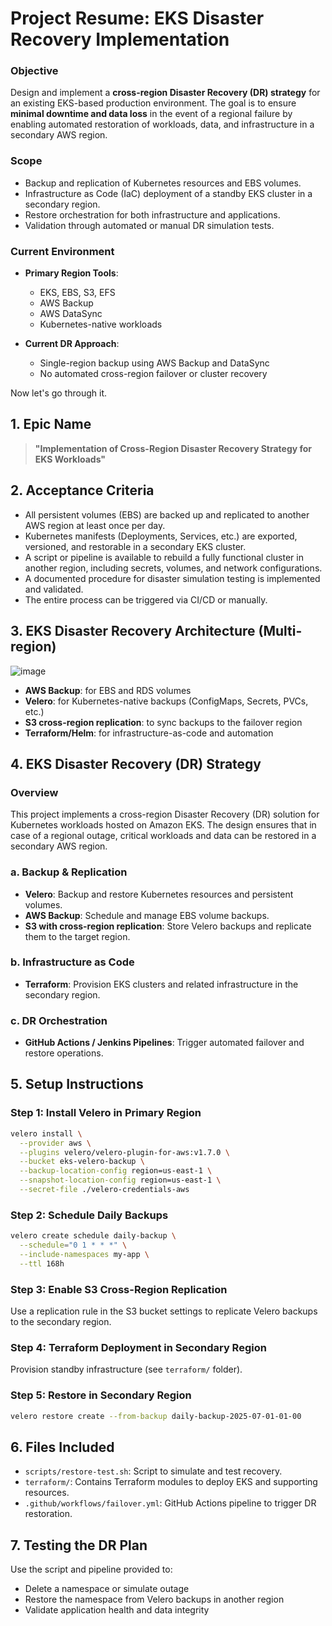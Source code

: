 # **Project Resume: EKS Disaster Recovery Implementation**

### **Objective**

Design and implement a **cross-region Disaster Recovery (DR) strategy** for an existing EKS-based production environment. The goal is to ensure **minimal downtime and data loss** in the event of a regional failure by enabling automated restoration of workloads, data, and infrastructure in a secondary AWS region.

### **Scope**

* Backup and replication of Kubernetes resources and EBS volumes.
* Infrastructure as Code (IaC) deployment of a standby EKS cluster in a secondary region.
* Restore orchestration for both infrastructure and applications.
* Validation through automated or manual DR simulation tests.

### **Current Environment**

* **Primary Region Tools**:

  * EKS, EBS, S3, EFS
  * AWS Backup
  * AWS DataSync
  * Kubernetes-native workloads

* **Current DR Approach**:

  * Single-region backup using AWS Backup and DataSync
  * No automated cross-region failover or cluster recovery


Now let's go through it.

## 1. Epic Name

> **"Implementation of Cross-Region Disaster Recovery Strategy for EKS Workloads"**


## 2. Acceptance Criteria

* All persistent volumes (EBS) are backed up and replicated to another AWS region at least once per day.
* Kubernetes manifests (Deployments, Services, etc.) are exported, versioned, and restorable in a secondary EKS cluster.
* A script or pipeline is available to rebuild a fully functional cluster in another region, including secrets, volumes, and network configurations.
* A documented procedure for disaster simulation testing is implemented and validated.
* The entire process can be triggered via CI/CD or manually.


## 3. EKS Disaster Recovery Architecture (Multi-region)

![image](https://github.com/user-attachments/assets/5a8e3f8c-f0fa-4210-aecd-b3e3c51c9ad1)

* **AWS Backup**: for EBS and RDS volumes
* **Velero**: for Kubernetes-native backups (ConfigMaps, Secrets, PVCs, etc.)
* **S3 cross-region replication**: to sync backups to the failover region
* **Terraform/Helm**: for infrastructure-as-code and automation

## 4. EKS Disaster Recovery (DR) Strategy 

### Overview
This project implements a cross-region Disaster Recovery (DR) solution for Kubernetes workloads hosted on Amazon EKS. The design ensures that in case of a regional outage, critical workloads and data can be restored in a secondary AWS region.

### a. Backup & Replication
- **Velero**: Backup and restore Kubernetes resources and persistent volumes.
- **AWS Backup**: Schedule and manage EBS volume backups.
- **S3 with cross-region replication**: Store Velero backups and replicate them to the target region.

### b. Infrastructure as Code
- **Terraform**: Provision EKS clusters and related infrastructure in the secondary region.

### c. DR Orchestration
- **GitHub Actions / Jenkins Pipelines**: Trigger automated failover and restore operations.

## 5. Setup Instructions

### Step 1: Install Velero in Primary Region
```bash
velero install \
  --provider aws \
  --plugins velero/velero-plugin-for-aws:v1.7.0 \
  --bucket eks-velero-backup \
  --backup-location-config region=us-east-1 \
  --snapshot-location-config region=us-east-1 \
  --secret-file ./velero-credentials-aws
```

### Step 2: Schedule Daily Backups
```bash
velero create schedule daily-backup \
  --schedule="0 1 * * *" \
  --include-namespaces my-app \
  --ttl 168h
```

### Step 3: Enable S3 Cross-Region Replication
Use a replication rule in the S3 bucket settings to replicate Velero backups to the secondary region.

### Step 4: Terraform Deployment in Secondary Region
Provision standby infrastructure (see `terraform/` folder).

### Step 5: Restore in Secondary Region
```bash
velero restore create --from-backup daily-backup-2025-07-01-01-00
```

## 6. Files Included
- `scripts/restore-test.sh`: Script to simulate and test recovery.
- `terraform/`: Contains Terraform modules to deploy EKS and supporting resources.
- `.github/workflows/failover.yml`: GitHub Actions pipeline to trigger DR restoration.

## 7. Testing the DR Plan
Use the script and pipeline provided to:
- Delete a namespace or simulate outage
- Restore the namespace from Velero backups in another region
- Validate application health and data integrity

